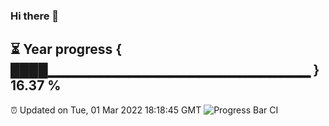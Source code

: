 ### Hi there 👋
⏳ Year progress { ████▁▁▁▁▁▁▁▁▁▁▁▁▁▁▁▁▁▁▁▁▁▁▁▁▁▁ } 16.37 %
---
⏰ Updated on Tue, 01 Mar 2022 18:18:45 GMT
![Progress Bar CI](https://github.com/liununu/liununu/workflows/Progress%20Bar%20CI/badge.svg)
